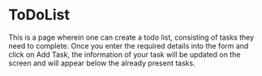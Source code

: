# ToDoList
This is a page wherein one can create a todo list, consisting of tasks they need to complete. 
Once you enter the required details into the form and click on Add Task, the information of your task will be updated on the screen and will appear below the already present tasks. 

